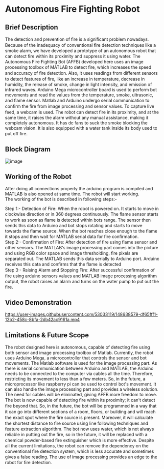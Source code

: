 # Autonomous Fire Fighting Robot

## Brief Description

The detection and prevention of ﬁre is a significant problem nowadays. Because of the inadequacy of conventional ﬁre detection techniques like a smoke alarm, we have developed a prototype of an autonomous robot that can detect ﬁre within its proximity and suppress it using water. The Autonomous Fire Fighting Bot (AFFB) developed here uses an image processing toolbox of MATLAB to detect ﬁre, which increases the speed and accuracy of ﬁre detection. Also, it uses readings from diﬀerent sensors to detect features of ﬁre, like an increase in temperature, decrease in humidity, the release of smoke, change in light intensity, and emission of infrared waves. Arduino Mega microcontroller board is used to perform bot movements and read the values from the temperature, smoke, ultrasonic, and ﬂame sensor. Matlab and Arduino undergo serial communication to conﬁrm the ﬁre from image processing and sensor values. To capture live feed, a webcam is used. The robot can detect ﬁre in its proximity, and at the same time, it raises the alarm without any manual assistance, making it completely autonomous. It has dc fans to suck the smoke blocking the webcam vision. It is also equipped with a water tank inside its body used to put oﬀ ﬁre.

## Block Diagram

![image](https://user-images.githubusercontent.com/53033119/148652688-f2b97208-448b-44cb-954e-938621fe119d.png)

## Working of the Robot

After doing all connections properly the arduino program is compiled and MATLAB is also opened at same time. The robot will start working. </br>
The working of the bot is described in following steps:-

Step 1:- Detection of Fire: When the robot is powered on. It starts to move in clockwise direction or in 360 degrees continuously. The ﬂame sensor starts to work as soon as ﬂame is detected within bots range. The sensor then sends this data to Arduino and bot stops rotating and starts to move towards the ﬂame source. When the bot reaches close enough to the ﬂame it stops and then wait for MATLAB serial data for fire confirmation.</br>
Step 2:- Conﬁrmation of Fire: After detection of ﬁre using ﬂame sensor and other sensors. The MATLAB's image processing part comes into the picture and using RGB color space and image thresholding, ﬁre pixels are separated out. The MATLAB sends this data serially to Arduino port. Arduino receives this data and conﬁrms that the ﬂame is detected </br>
Step 3:- Raising Alarm and Stopping Fire: After successful conﬁrmation of ﬁre using arduino sensors values and MATLAB image processing algorithm output, the robot raises an alarm and turns on the water pump to put out the ﬁre.</br>


## Video Demonstration

https://user-images.githubusercontent.com/53033119/148638579-df65fff1-12b2-458c-8bfa-2db42ac9161a.mp4

## Limitations & Future Scope

The robot designed here is autonomous, capable of detecting ﬁre using both sensor and image processing toolbox of Matlab. Currently, the robot uses Arduino Mega, a microcontroller that controls the sensor and bot movements. The Matlab software is used for the image processing part. As there is serial communication between Arduino and MATLAB, the Arduino needs to be connected to the computer via cables all the time. Therefore, restricting its movement to less than a few meters. So, in the future, a microprocessor like raspberry pi can be used to control bot's movement. It can also handle the image processing part and provides a wireless solution. The need for cables will be eliminated, giving AFFB more freedom to move. 
The bot is now capable of detecting ﬁre within its proximity; it can't detect ﬁre beyond that. So, in the future, the bot will be programmed in a way that it can go into diﬀerent sections of a room, ﬂoors, or building and will reach the exact spot where the ﬁre source is present. Moreover, it will calculate the shortest distance to ﬁre source using line following techniques and feature extraction algorithm. The bot now uses water, which is not always reliable in putting out the ﬁre, so in the future, it will be replaced with a chemical powder-based ﬁre extinguisher which is more eﬀective. Despite all the current limitations, the robot can remove the dependency on the conventional ﬁre detection system, which is less accurate and sometimes gives a false reading. The use of image processing provides an edge to the robot for ﬁre detection.

